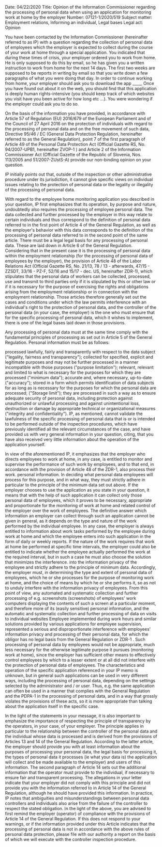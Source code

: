 Date: 04/22/2020
Title: Opinion of the Information Commissioner regarding the processing of personal data when using an application for monitoring work at home by the employer
Number: 07121-1/2020/519
Subject matter: Employment relations, Informing an individual, Legal bases
Legal act: Opinion

You have been contacted by the Information Commissioner (hereinafter referred to as IP) with a question regarding the collection of personal data of employees which the employer is expected to collect during the course of your work at home through a special application. You indicated that during these times of crisis, your employer ordered you to work from home. He is only supposed to do this by email, so he has given you a written instruction to work from home for the next 14 days. The first two weeks are supposed to be reports in writing by email so that you write down a few paragraphs of what you were doing that day. In order to continue working from home, your employer should ask you to download the app \_\_\_\_\_ Once you have found out about it on the web, you should find that this application is deeply human rights-intensive (you should keep track of which websites you visit have you been active for how long etc ...). You were wondering if the employer could ask you to do so.

On the basis of the information you have provided, in accordance with Article 57 of Regulation (EU) 2016/679 of the European Parliament and of the Council of 27 April 2016 on the protection of individuals with regard to the processing of personal data and on the free movement of such data, Directive 95/46 / EC (General Data Protection Regulation, hereinafter referred to as the General Regulation), point 7 of the first paragraph of Article 49 of the Personal Data Protection Act (Official Gazette RS, No. 94/2007-UPB1, hereinafter ZVOP-1 ) and Article 2 of the Information Commissioner Act (Official Gazette of the Republic of Slovenia, Nos. 113/2005 and 51/2007-ZUstS-A) provide our non-binding opinion on your question.

IP initially points out that, outside of the inspection or other administrative procedure under its jurisdiction, it cannot give specific views on individual issues relating to the protection of personal data or the legality or illegality of the processing of personal data.

With regard to the employee home monitoring application you described in your question, IP first emphasizes that its operation, by purpose and nature, undoubtedly also requires the processing of employee personal data. The data collected and further processed by the employer in this way relate to certain individuals and thus correspond to the definition of personal data referred to in the first point of Article 4 of the General Regulation, as well as the employer's behavior with this data corresponds to the definition of the processing of personal data referred to in the second point of the same article.
There must be a legal legal basis for any processing of personal data. These are laid down in Article 6 of the General Regulation. Considering that in the present case it is the processing of personal data within the employment relationship (for the processing of personal data of employees by the employer), the provision of Article 48 of the Labor Relations Act (Official Gazette RS, No. 21/13, 78 / 13 - afterwards, 47/15 - ZZSDT, 33/16 - PZ-F, 52/16 and 15/17 - dec. US, hereinafter ZDR-1), which stipulates that the personal data of workers can be collected, processed, use and transmit to third parties only if it is stipulated by this or other law or if it is necessary for the purpose of exercising the rights and obligations arising from the employment relationship or in connection with the employment relationship. Those articles therefore generally set out the cases and conditions under which the law permits interference with an individual's right to the protection of personal data, and the controller of the personal data (in your case, the employer) is the one who must ensure that for the specific processing of personal data, which it wishes to implement, there is one of the legal bases laid down in those provisions.

Any processing of personal data must at the same time comply with the fundamental principles of processing as set out in Article 5 of the General Regulation. Personal information must be as follows:

processed lawfully, fairly and transparently with respect to the data subject ("legality, fairness and transparency");
collected for specified, explicit and legitimate purposes and may not be further processed in a manner incompatible with those purposes ("purpose limitation");
relevant, relevant and limited to what is necessary for the purposes for which they are processed ("minimum data");
accurate and, where necessary, up-to-date ("accuracy");
stored in a form which permits identification of data subjects for as long as is necessary for the purposes for which the personal data are processed; ("Storage limit");
they are processed in such a way as to ensure adequate security of personal data, including protection against unauthorized or unlawful processing and against unintentional loss, destruction or damage by appropriate technical or organizational measures ("integrity and confidentiality").
IP, as mentioned, cannot validate the lawfulness of the specific processing of personal data that is or is intended to be performed outside of the inspection procedures, which have previously identified all the relevant circumstances of the case, and have provided us with very general information in your question, citing, that you have also received very little information about the operation of the application yourself.

In view of the aforementioned IP, it emphasizes that the employer who directs employees to work at home, in any case, is entitled to monitor and supervise the performance of such work by employees, and to that end, in accordance with the provision of Article 48 of the ZDR-1, also process their work. personal information. In deciding what personal data employees will process for this purpose, and in what way, they must strictly adhere in particular to the principle of the minimum data set out above. If the employer chooses to use the application as you state in your question, it means that with the help of such application it can collect only those personal data of employees, which it proves to be necessary, appropriate and proportionate for the monitoring of work at home and related control of the employer over the work of employees. The definitive answer which information an employer can collect through such an application cannot be given in general, as it depends on the type and nature of the work performed by the individual employee. In any case, the employer is always entitled to information about work tasks performed by the employee during work at home and which the employee enters into such application in the form of daily or weekly reports. If the nature of the work requires that work at home be performed at specific time intervals, the employer could also be entitled to indicate whether the employee actually performed the work at the required interval, but in such a case he must also choose the solution that minimizes the interference. into the information privacy of the employee and strictly adhere to the principle of minimum data.
Accordingly, the employer must, in determining the type and extent of personal data of employees, which he or she processes for the purpose of monitoring work at home, and the choice of means by which he or she performs it, so as not to unduly interfere with the information privacy of employees. From this point of view, any automated and systematic collection and further processing of e.g. screenshots (screenshots) of employees' work computers displaying the contents of such a screen at a particular moment, and therefore more of its (easily sensitive) personal information, and the automatic and systematic collection and further processing of data on visits to individual websites Employee implemented during work hours and similar solutions provided by various applications for employee supervision, represented a serious and disproportionate interference with employees' information privacy and processing of their personal data, for which the obligor has no legal basis from the General Regulation or ZDR-1 . Such processing of personal data by employees would not be appropriate, much less necessary for the otherwise legitimate purpose it pursues (monitoring work at home), since the employer has sufficient other means to effectively control employees by which to a lesser extent or at all did not interfere with the protection of personal data of employees.
The characteristics and operation of the specific application referenced in your IP memo is unknown, but in general such applications can be used in very different ways, including the processing of personal data, depending on the settings selected by the administrator and / or user. Thus, e.g. the same application can often be used in a manner that complies with the General Regulation and the PDPA-1 in the processing of personal data, and in a way that grossly violates the provisions of these acts, so it is more appropriate than talking about the application itself in the specific case.

In the light of the statements in your message, it is also important to emphasize the importance of respecting the principle of transparency by the operators, in your case, of your employer. The principle applies in particular to the relationship between the controller of the personal data and the individual whose data is processed and is derived from the provisions of Articles 13 and 14 of the General Regulation. According to the latter article, the employer should provide you with at least information about the purposes of processing your personal data, the legal basis for processing it, the types of personal data it processes (ie what your data is) the application will collect and be made available to the employer) and users of this information. The second paragraph of Article 14 sets out the additional information that the operator must provide to the individual, if necessary to ensure fair and transparent processing. The allegations in your letter indicate that your employer did not comply with this principle and did not provide you with the information referred to in Article 14 of the General Regulation, although he should have provided this information. In practice, IP notes that ambiguities and misunderstandings between personal data controllers and individuals also arise from the failure of the controller to respect the stated obligation. In the light of the above, you are advised to first remind the employer (operator) of compliance with the provisions of Article 14 of the General Regulation. If this does not respond to your warnings, or if the information provided under this Article indicates that the processing of personal data is not in accordance with the above rules of personal data protection, please file with our authority a report on the basis of which we will execute with the controller inspection procedure.
